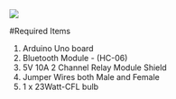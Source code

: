 <img src="https://cloud.githubusercontent.com/assets/7600364/18650480/eb1de40a-7ee2-11e6-9a09-5f15dfa41ecf.png"/>

#Required Items

1. Arduino Uno board
2. Bluetooth Module - (HC-06)
3. 5V 10A 2 Channel Relay Module Shield
4. Jumper Wires both Male and Female
5. 1 x 23Watt-CFL bulb
